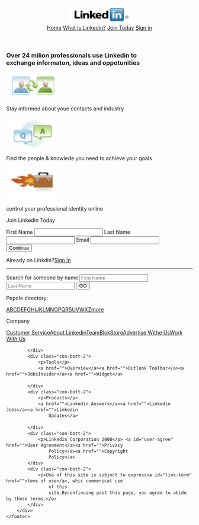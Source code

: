 <!DOCTYPE html>
<html lang="en">

<head>
    <meta charset="UTF-8">
    <meta name="viewport" content="width=device-width, initial-scale=1.0">
   
 
</head>

<body>
    <header class="head">
        <div class="logo"><img src="logo1.png" alt="logo" width="175px" height="50px"></div>
        <nav class="nav">
            <a href="#">Home</a>
            <a href="#">What is Linkedin?</a>
            <a href="#">Join Today</a>
            <a href="#">Sign in</a>
        </nav>
    </header>
    <main class="main-con">
        <div class="con-body">
            <div class="con-top">
                <div class="con-left">
                    <h3>Over 24 milion professionals use Linkedin to<br>exchange informaton, ideas and oppotunities</h3>
                    <div class="con-left-content">
                        <img src="users.png" alt="">
                        <p>Stay informed about youe contacts and industry</p>
                        <img src="chats.png" alt="">
                        <p>Find the people & knowlede you need to achieve your goals</p>
                        <img src="bag.png" alt="">
                        <p>control your professional identity online</p>
                    </div>
                </div>
                <div class="con-right">
                    <p class="join">Join Linkedin Today</p>
                    <form action="">
                        <div class="con-login">
                            <label for=""> First Name</label>
                            <input type="text" min="1" max="1" required>
                            <label for="">Last Name</label>
                            <input type="text" min="1" max="1" required>
                            <label for="">Email</label>
                            <input type="email" required>
                            <div></div>
                            <input class="submit" type="submit" value="Continue">
                            <div></div>
                            <p class="a1">Already on Linkdin?<a href="/signin">Sign in</a></p>
                        </div>
                    </form>
                </div>
            </div>
            <hr>
            <div class="con-bott">
                <form action="">
                    <div class="con-bott-1">
                        <label for=""> Search for someone by name
                            <input type="text" min="1" max="1" required placeholder="First Name">
                            <input type="text" min="1" max="1" required placeholder="Last Name">
                            <input class="GO" type="submit" value="GO">
                        </label>
                    </div>
                </form>
                <div class="con-bott-1">
                    <p>Pepole directory:</p><a href="">A</a><a href="">B</a><a href="">C</a><a href="">D</a><a
                        href="">E</a><a href="">F</a><a href="">G</a><a href="">H</a><a href="">I</a><a href="">J</a><a
                        href="">K</a><a href="">L</a><a href="">M</a><a href="">N</a><a href="">O</a><a href="">P</a><a
                        href="">Q</a><a href="">R</a><a href="">S</a><a href="">U</a><a href="">V</a><a href="">W</a><a
                        href="">X</a><a href="">Z</a><a href="">more</a>
                </div>
            </div>
        </div>
    </main>
    <footer class="con-footer">
        <div class="con-body-footer">
            <div class="con-bott-2">
                <p>Company</p>
                <a href="">Customer Service</a><a href="">About Linkedin</a><a href="">Team</a><a href="">Blok</a><a
                    href="">Store</a><a href="">Advertise Withe Us</a><a href="">Work
                    With Us</a>

            </div>
            <div class="con-bott-2">
                <p>Tools</p>
                <a href="">Overview</a><a href="">Outlook Toolbar</a><a href="">JobsInsider</a><a href="">Widget</a>

            </div>
            <div class="con-bott-2">
                <p>Products</p>
                <a href="">Linkedin Answers</a><a href="">Linkedin Jobs</a><a href="">Linkedin
                    Updates</a>

            </div>
            <div class="con-bott-2">
                <p>Linkedin Corporation 2008</p> <a id="user-agree" href="">User Agreement</a><a href="">Privacy
                    Policy</a><a href="">Copyright
                    Policy</a>
            </div>
            <div class="con-bott-2">
                <p>Use of this site is subject to express<a id="link-term" href="">tems of use</a>, whic commerical use
                    of this
                    site.Byconfinuing past this page, you agree to abide by these terms.</p>
            </div>
        </div>
    </footer>
</body>

</html>

